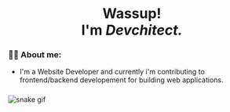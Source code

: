   <h1 align="center">Wassup!
    <br>I'm <em>Devchitect.</em>
  </h1>
 
 ### :man_technologist: About me:
 <ul>
  <li>I'm a Website Developer and currently i'm contributing to frontend/backend developement for building web applications.</li>
</ul>


  
  ### 
  
  ![snake gif](https://github.com/devchitect/devchitect/blob/output/github-contribution-grid-snake.svg)
